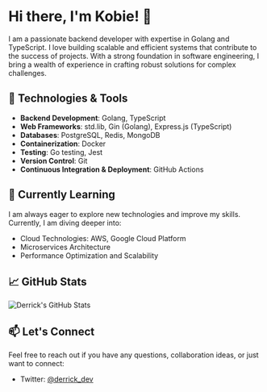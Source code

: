 # Hi there, I'm Kobie! 👋

I am a passionate backend developer with expertise in Golang and TypeScript. I love building scalable and efficient systems that contribute to the success of projects. With a strong foundation in software engineering, I bring a wealth of experience in crafting robust solutions for complex challenges.

## 🔧 Technologies & Tools

- **Backend Development**: Golang, TypeScript
- **Web Frameworks**: std.lib, Gin (Golang), Express.js (TypeScript)
- **Databases**: PostgreSQL, Redis, MongoDB
- **Containerization**: Docker
- **Testing**: Go testing, Jest
- **Version Control**: Git
- **Continuous Integration & Deployment**: GitHub Actions

## 🌱 Currently Learning

I am always eager to explore new technologies and improve my skills. Currently, I am diving deeper into:

- Cloud Technologies: AWS, Google Cloud Platform
- Microservices Architecture
- Performance Optimization and Scalability

## 📈 GitHub Stats

![Derrick's GitHub Stats](https://github-readme-stats.vercel.app/api?username=primekobie&show_icons=true&theme=dark)

## 📫 Let's Connect

Feel free to reach out if you have any questions, collaboration ideas, or just want to connect:

- Twitter: [@derrick_dev](https://twitter.com/primekobie)

